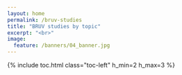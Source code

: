 ```yaml
---
layout: home
permalink: /bruv-studies 
title: "BRUV studies by topic"
excerpt: "<br>"
image:
  feature: /banners/04_banner.jpg
---
```

{% include toc.html class="toc-left" h_min=2 h_max=3 %}


